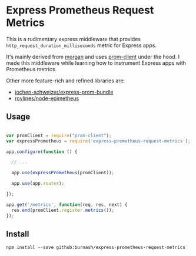# Express Prometheus Request Metrics

This is a rudimentary express middleware that provides `http_request_duration_milliseconds`
metric for Express apps.

It's mainly derived from [morgan](https://github.com/expressjs/morgan) and uses [prom-client](https://github.com/siimon/prom-client) under the hood. I made this middleware while learning how to instrument
Express apps with Prometheus metrics.

Other more feature-rich and refined libraries are:

* [jochen-schweizer/express-prom-bundle](https://github.com/jochen-schweizer/express-prom-bundle)
* [roylines/node-epimetheus](https://github.com/roylines/node-epimetheus)


## Usage

```js

var promClient = require("prom-client");
var expressPrometheus = require('express-prometheus-request-metrics');

app.configure(function () {

  // ...

  app.use(expressPrometheus(promClient));

  app.use(app.router);

});

app.get('/metrics', function(req, res, next) {
  res.end(promClient.register.metrics());
});

```


## Install

```
npm install --save github:burnash/express-prometheus-request-metrics
```
